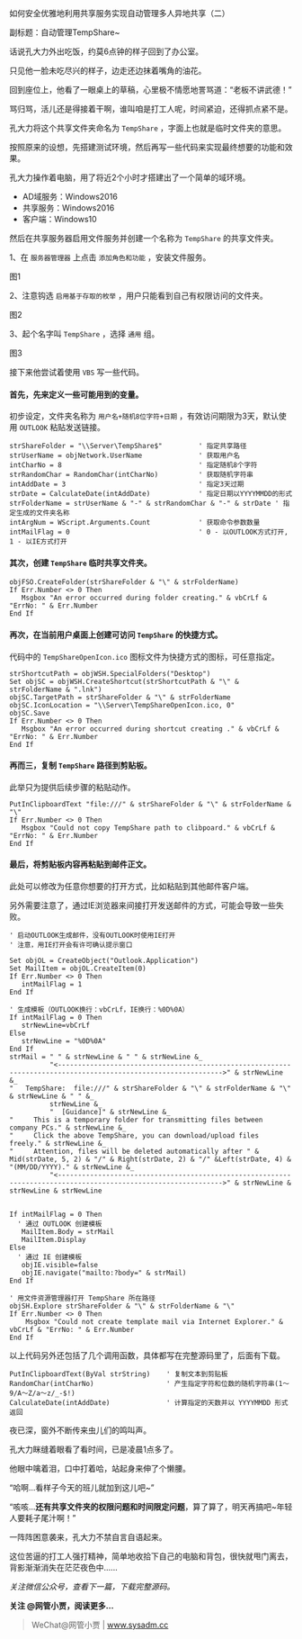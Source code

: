 如何安全优雅地利用共享服务实现自动管理多人异地共享（二）

副标题：自动管理TempShare~



话说孔大力外出吃饭，约莫6点钟的样子回到了办公室。

只见他一脸未吃尽兴的样子，边走还边抹着嘴角的油花。

回到座位上，他看了一眼桌上的草稿，心里极不情愿地詈骂道：“老板不讲武德！”

骂归骂，活儿还是得接着干啊，谁叫咱是打工人呢，时间紧迫，还得抓点紧不是。



孔大力将这个共享文件夹命名为 `TempShare` ，字面上也就是临时文件夹的意思。

按照原来的设想，先搭建测试环境，然后再写一些代码来实现最终想要的功能和效果。



孔大力操作着电脑，用了将近2个小时才搭建出了一个简单的域环境。

* AD域服务：Windows2016
* 共享服务：Windows2016
* 客户端：Windows10



然后在共享服务器启用文件服务并创建一个名称为 `TempShare` 的共享文件夹。

1、在 `服务器管理器` 上点击 `添加角色和功能` ，安装文件服务。

图1



2、注意钩选 `启用基于存取的枚举` ，用户只能看到自己有权限访问的文件夹。

图2



3、起个名字叫 `TempShare` ，选择 `通用` 组。

图3





接下来他尝试着使用 `VBS` 写一些代码。



#### 首先，先来定义一些可能用到的变量。

初步设定，文件夹名称为 `用户名+随机8位字符+日期` ，有效访问期限为3天，默认使用 `OUTLOOK` 粘贴发送链接。

```vbscript
strShareFolder = "\\Server\TempShare$"         ' 指定共享路径
strUserName = objNetwork.UserName              ' 获取用户名
intCharNo = 8                                  ' 指定随机8个字符
strRandomChar = RandomChar(intCharNo)          ' 获取随机字符串
intAddDate = 3                                 ' 指定3天过期
strDate = CalculateDate(intAddDate)            ' 指定日期以YYYYMMDD的形式
strFolderName = strUserName & "-" & strRandomChar & "-" & strDate ' 指定生成的文件夹名称
intArgNum = WScript.Arguments.Count            ' 获取命令参数数量
intMailFlag = 0                                ' 0 - 以OUTLOOK方式打开, 1 - 以IE方式打开
```



#### 其次，创建 `TempShare` 临时共享文件夹。

```vbscript
objFSO.CreateFolder(strShareFolder & "\" & strFolderName)
If Err.Number <> 0 Then
   Msgbox "An error occurred during folder creating." & vbCrLf & "ErrNo: " & Err.Number
End If
```



#### 再次，在当前用户桌面上创建可访问 `TempShare` 的快捷方式。

代码中的 `TempShareOpenIcon.ico` 图标文件为快捷方式的图标，可任意指定。

```
strShortcutPath = objWSH.SpecialFolders("Desktop")
Set objSC = objWSH.CreateShortcut(strShortcutPath & "\" & strFolderName & ".lnk")
objSC.TargetPath = strShareFolder & "\" & strFolderName
objSC.IconLocation = "\\Server\TempShareOpenIcon.ico, 0"
objSC.Save
If Err.Number <> 0 Then
   Msgbox "An error occurred during shortcut creating ." & vbCrLf & "ErrNo: " & Err.Number
End If
```



#### 再而三，复制 `TempShare` 路径到剪贴板。

此举只为提供后续步骤的粘贴动作。

```vbscript
PutInClipboardText "file:///" & strShareFolder & "\" & strFolderName & "\"
If Err.Number <> 0 Then
   Msgbox "Could not copy TempShare path to clibpoard." & vbCrLf & "ErrNo: " & Err.Number
End If
```



#### 最后，将剪贴板内容再粘贴到邮件正文。

此处可以修改为任意你想要的打开方式，比如粘贴到其他邮件客户端。

另外需要注意了，通过IE浏览器来间接打开发送邮件的方式，可能会导致一些失败。

```vbscript
' 启动OUTLOOK生成邮件，没有OUTLOOK时使用IE打开
' 注意，用IE打开会有许可确认提示窗口

Set objOL = CreateObject("Outlook.Application")
Set MailItem = objOL.CreateItem(0)
If Err.Number <> 0 Then
   intMailFlag = 1
End If

' 生成模板（OUTLOOK换行：vbCrLf，IE换行：%0D%0A）
If intMailFlag = 0 Then
   strNewLine=vbCrLf
Else
   strNewLine = "%0D%0A"
End If
strMail = " " & strNewLine & " " & strNewLine &_
          "<--------------------------------------------------------------------------------------------------------------->" & strNewLine &_
"   TempShare:  file:///" & strShareFolder & "\" & strFolderName & "\" & strNewLine & " " &_
          strNewLine &_
          "  [Guidance]" & strNewLine &_
"     This is a temporary folder for transmitting files between company PCs." & strNewLine &_
"     Click the above TempShare, you can download/upload files freely." & strNewLine &_
"     Attention, files will be deleted automatically after " & Mid(strDate, 5, 2) & "/" & Right(strDate, 2) & "/" &Left(strDate, 4) & "(MM/DD/YYYY)." & strNewLine &_
          "<--------------------------------------------------------------------------------------------------------------->" & strNewLine & strNewLine & strNewLine


If intMailFlag = 0 Then
  ' 通过 OUTLOOK 创建模板
   MailItem.Body = strMail
   MailItem.Display
Else
  ' 通过 IE 创建模板
   objIE.visible=false
   objIE.navigate("mailto:?body=" & strMail)
End If

' 用文件资源管理器打开 TempShare 所在路径
objSH.Explore strShareFolder & "\" & strFolderName & "\"
If Err.Number <> 0 Then
    Msgbox "Could not create template mail via Internet Explorer." & vbCrLf & "ErrNo: " & Err.Number
End If
```



以上代码另外还包括了几个调用函数，具体都写在完整源码里了，后面有下载。

```vbscript
PutInClipboardText(ByVal strString)    ' 复制文本到剪贴板
RandomChar(intCharNo)                  ' 产生指定字符和位数的随机字符串(1～9/A～Z/a～z/_-$!)
CalculateDate(intAddDate)              ' 计算指定的天数并以 YYYYMMDD 形式返回
```









夜已深，窗外不断传来虫儿们的鸣叫声。

孔大力眯缝着眼看了看时间，已是凌晨1点多了。

他眼中噙着泪，口中打着哈，站起身来伸了个懒腰。

“哈啊...看样子今天的班儿就加到这儿吧~”

“咳咳...**还有共享文件夹的权限问题和时间限定问题**，算了算了，明天再搞吧~年轻人要耗子尾汁啊！”

一阵阵困意袭来，孔大力不禁自言自语起来。

这位苦逼的打工人强打精神，简单地收拾下自己的电脑和背包，很快就甩门离去，背影渐渐消失在茫茫夜色中......



*关注微信公众号，查看下一篇，下载完整源码。*



**关注 @网管小贾，阅读更多...**

> WeChat@网管小贾 | www.sysadm.cc



